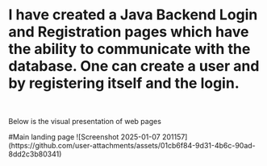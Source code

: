 <h1>I have created a Java Backend Login and Registration pages which have the ability to communicate with the database. One can create a user and by registering itself and the login.</h1>
<br>
<p>Below is the visual presentation of web pages</p>
#Main landing page
![Screenshot 2025-01-07 201157](https://github.com/user-attachments/assets/01cb6f84-9d31-4b6c-90ad-8dd2c3b80341)
